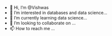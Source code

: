 - 👋 Hi, I’m @Vishwas
- 👀 I’m interested in databases and data science...
- 🌱 I’m currently learning data science...
- 💞️ I’m looking to collaborate on ...
- 📫 How to reach me ...

<!---
Vishhack/Vishhack is a ✨ special ✨ repository because its `README.md` (this file) appears on your GitHub profile.
You can click the Preview link to take a look at your changes.
--->
